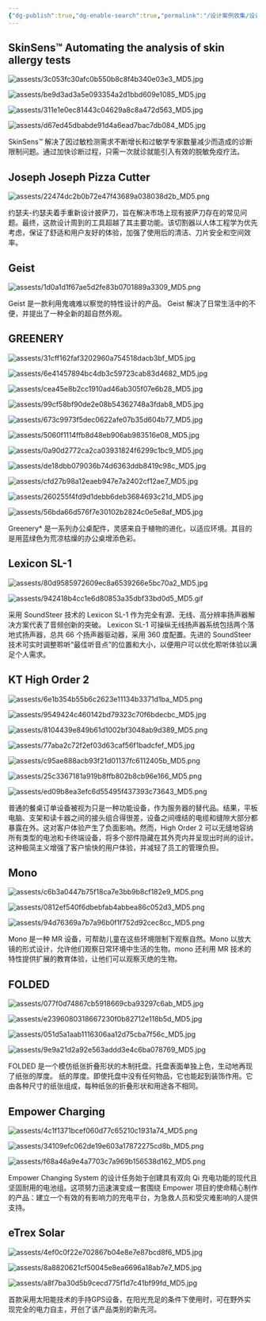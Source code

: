 ```yaml
---
{"dg-publish":true,"dg-enable-search":true,"permalink":"/设计案例收集/设计案例收集09/","dgEnableSearch":true,"dgPassFrontmatter":true}
---
```


## SkinSens™ Automating the analysis of skin allergy tests

![assests/3c053fc30afc0b550b8c8f4b340e03e3_MD5.jpg](/img/user/assests/3c053fc30afc0b550b8c8f4b340e03e3_MD5.jpg)

![assests/be9d3ad3a5e093354a2d1bbd609e1085_MD5.jpg](/img/user/assests/be9d3ad3a5e093354a2d1bbd609e1085_MD5.jpg)

![assests/311e1e0ec81443c04629a8c8a472d563_MD5.jpg](/img/user/assests/311e1e0ec81443c04629a8c8a472d563_MD5.jpg)

![assests/d67ed45dbabde91d4a6ead7bac7db084_MD5.jpg](/img/user/assests/d67ed45dbabde91d4a6ead7bac7db084_MD5.jpg)

SkinSens™ 解决了因过敏检测需求不断增长和过敏学专家数量减少而造成的诊断限制问题。通过加快诊断过程，只需一次就诊就能引入有效的脱敏免疫疗法。

## Joseph Joseph Pizza Cutter

![assests/22474dc2b0b72e47f43689a038038d2b_MD5.png](/img/user/assests/22474dc2b0b72e47f43689a038038d2b_MD5.png)

约瑟夫-约瑟夫着手重新设计披萨刀，旨在解决市场上现有披萨刀存在的常见问题。最终，这款设计周到的工具超越了其主要功能。该切割器以人体工程学为优先考虑，保证了舒适和用户友好的体验，加强了使用后的清洁、刀片安全和空间效率。

## Geist

![assests/1d0a1d1f67ae5d2fe83b0701889a3309_MD5.png](/img/user/assests/1d0a1d1f67ae5d2fe83b0701889a3309_MD5.png)

Geist 是一款利用鬼魂难以察觉的特性设计的产品。
Geist 解决了日常生活中的不便，并提出了一种全新的超自然外观。

## GREENERY

![assests/31cff162faf3202960a754518dacb3bf_MD5.jpg](/img/user/assests/31cff162faf3202960a754518dacb3bf_MD5.jpg)

![assests/6e41457894bc4db3c59723cab83d4682_MD5.jpg](/img/user/assests/6e41457894bc4db3c59723cab83d4682_MD5.jpg)

![assests/cea45e8b2cc1910ad46ab305f07e6b28_MD5.jpg](/img/user/assests/cea45e8b2cc1910ad46ab305f07e6b28_MD5.jpg)

![assests/99cf58bf90de2e08b54362748a3fdab8_MD5.jpg](/img/user/assests/99cf58bf90de2e08b54362748a3fdab8_MD5.jpg)

![assests/673c9973f5dec0622afe07b35d604b77_MD5.jpg](/img/user/assests/673c9973f5dec0622afe07b35d604b77_MD5.jpg)

![assests/5060f1114ffb8d48eb906ab983516e08_MD5.jpg](/img/user/assests/5060f1114ffb8d48eb906ab983516e08_MD5.jpg)

![assests/0a90d2772ca2ca03931824f6299c1bc9_MD5.jpg](/img/user/assests/0a90d2772ca2ca03931824f6299c1bc9_MD5.jpg)

![assests/de18dbb079036b74d6363ddb8419c98c_MD5.jpg](/img/user/assests/de18dbb079036b74d6363ddb8419c98c_MD5.jpg)

![assests/cfd27b98a12eaeb947e7a2402cf12ae7_MD5.jpg](/img/user/assests/cfd27b98a12eaeb947e7a2402cf12ae7_MD5.jpg)

![assests/260255f4fd9d1debb6deb3684693c21d_MD5.jpg](/img/user/assests/260255f4fd9d1debb6deb3684693c21d_MD5.jpg)

![assests/56bda66d576f7e30102b2824c0e5e8af_MD5.jpg](/img/user/assests/56bda66d576f7e30102b2824c0e5e8af_MD5.jpg)

Greenery* 是一系列办公桌配件，灵感来自于植物的进化，以适应环境。其目的是用蓝绿色为荒凉枯燥的办公桌增添色彩。

## Lexicon SL-1

![assests/80d9585972609ec8a6539266e5bc70a2_MD5.jpg](/img/user/assests/80d9585972609ec8a6539266e5bc70a2_MD5.jpg)

![assests/942418b4cc1e6d80853a35dbf33bd0d5_MD5.gif](/img/user/assests/942418b4cc1e6d80853a35dbf33bd0d5_MD5.gif)

采用 SoundSteer 技术的 Lexicon SL-1 作为完全有源、无线、高分辨率扬声器解决方案代表了音频创新的突破。 Lexicon SL-1 可操纵无线扬声器系统包括两个落地式扬声器，总共 66 个扬声器驱动器，采用 360 度配置。先进的 SoundSteer 技术可实时调整聆听“最佳听音点”的位置和大小，以便用户可以优化聆听体验以满足个人需求。

## KT High Order 2

![assests/6e1b354b55b6c2623e11134b3371d1ba_MD5.png](/img/user/assests/6e1b354b55b6c2623e11134b3371d1ba_MD5.png)

![assests/9549424c460142bd79323c70f6bdecbc_MD5.jpg](/img/user/assests/9549424c460142bd79323c70f6bdecbc_MD5.jpg)

![assests/8104439e849b61d1002bf3048ab9d389_MD5.png](/img/user/assests/8104439e849b61d1002bf3048ab9d389_MD5.png)

![assests/77aba2c72f2ef03d63caf56f1badcfef_MD5.jpg](/img/user/assests/77aba2c72f2ef03d63caf56f1badcfef_MD5.jpg)

![assests/c95ae888acb93f21d01137fc6112405b_MD5.png](/img/user/assests/c95ae888acb93f21d01137fc6112405b_MD5.png)

![assests/25c3367181a919b8ffb802b8cb96e166_MD5.png](/img/user/assests/25c3367181a919b8ffb802b8cb96e166_MD5.png)

![assests/ed09b8ea3efc6d55495f437393c73643_MD5.png](/img/user/assests/ed09b8ea3efc6d55495f437393c73643_MD5.png)

普通的餐桌订单设备被视为只是一种功能设备，作为服务器的替代品。结果，平板电脑、支架和读卡器之间的接头组合得很差，设备之间缠结的电缆和缝隙大部分都暴露在外。这对客户体验产生了负面影响。然而，High Order 2 可以无缝地容纳所有类型的电池和卡终端设备，将多个部件隐藏在其外壳内并呈现出时尚的设计。这种极简主义增强了客户愉快的用户体验，并减轻了员工的管理负担。

## Mono 

![assests/c6b3a0447b75f18ca7e3bb9b8cf182e9_MD5.png](/img/user/assests/c6b3a0447b75f18ca7e3bb9b8cf182e9_MD5.png)

![assests/0812ef540f6dbebfab4abbea86c052d3_MD5.png](/img/user/assests/0812ef540f6dbebfab4abbea86c052d3_MD5.png)

![assests/94d76369a7b7a96b0f1f752d92cec8cc_MD5.png](/img/user/assests/94d76369a7b7a96b0f1f752d92cec8cc_MD5.png)

Mono 是一种 MR 设备，可帮助儿童在这些环境限制下观察自然。Mono 以放大镜的形式设计，允许他们观察日常环境中生活的生物。mono 还利用 MR 技术的特性提供扩展的教育体验，让他们可以观察灭绝的生物。

## FOLDED

![assests/077f0d74867cb5918669cba93297c6ab_MD5.jpg](/img/user/assests/077f0d74867cb5918669cba93297c6ab_MD5.jpg)

![assests/e2396080318667230f0b82712e118b5d_MD5.jpg](/img/user/assests/e2396080318667230f0b82712e118b5d_MD5.jpg)

![assests/051d5a1aab1116306aa12d75cba7f56c_MD5.jpg](/img/user/assests/051d5a1aab1116306aa12d75cba7f56c_MD5.jpg)

![assests/9e9a21d2a92e563addd3e4c6ba078769_MD5.jpg](/img/user/assests/9e9a21d2a92e563addd3e4c6ba078769_MD5.jpg)

FOLDED 是一个模仿纸张折叠形状的木制托盘。托盘表面单独上色，生动地再现了纸张的厚度。
纸的厚度。即使托盘中没有任何物品，它也能起到装饰作用。它由各种尺寸的纸张组成，每种纸张的折叠形状和用途各不相同。

## Empower Charging

![assests/4c1f1371bcef060d77c65210c1931a74_MD5.png](/img/user/assests/4c1f1371bcef060d77c65210c1931a74_MD5.png)

![assests/34109efc062de19e603a17872275cd8b_MD5.png](/img/user/assests/34109efc062de19e603a17872275cd8b_MD5.png)

![assests/f68a46a9e4a7703c7a969b156538d162_MD5.png](/img/user/assests/f68a46a9e4a7703c7a969b156538d162_MD5.png)

Empower Changing System 的设计任务始于创建具有双向 Qi 充电功能的现代且坚固耐用的电池组。这项努力迅速演变成一套围绕 Empower 项目的使命精心制作的产品：建立一个有效的有影响力的充电平台，为急救人员和受灾难影响的人提供支持。

## eTrex Solar

![assests/4ef0c0f22e702867b04e8e7e87bcd8f6_MD5.jpg](/img/user/assests/4ef0c0f22e702867b04e8e7e87bcd8f6_MD5.jpg)

![assests/8a8820621cf50045e8ea6696a18ab7e7_MD5.jpg](/img/user/assests/8a8820621cf50045e8ea6696a18ab7e7_MD5.jpg)

![assests/a8f7ba30d5b9cecd775f1d7c41bf99fd_MD5.jpg](/img/user/assests/a8f7ba30d5b9cecd775f1d7c41bf99fd_MD5.jpg)

首款采用太阳能技术的手持GPS设备，在阳光充足的条件下使用时，可在野外实现完全的电力自主，开创了该产品类别的新先河。

